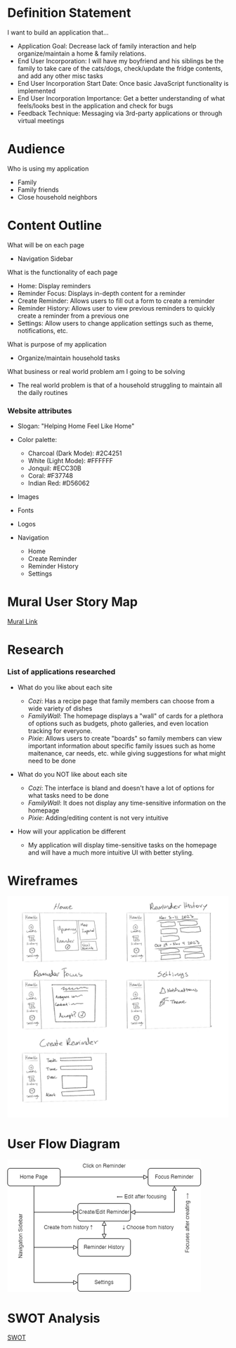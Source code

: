 # Definition Statement

I want to build an application that...
- Application Goal: Decrease lack of family interaction and help organize/maintain a home & family relations.
- End User Incorporation: I will have my boyfriend and his siblings be the family to take care of the cats/dogs,
check/update the fridge contents, and add any other misc tasks
- End User Incorporation Start Date: Once basic JavaScript functionality is implemented
- End User Incorporation Importance: Get a better understanding of what feels/looks best in the application and
check for bugs
- Feedback Technique: Messaging via 3rd-party applications or through virtual meetings

# Audience

Who is using my application
- Family
- Family friends
- Close household neighbors

# Content Outline

What will be on each page
- Navigation Sidebar

What is the functionality of each page
- Home: Display reminders
- Reminder Focus: Displays in-depth content for a reminder
- Create Reminder: Allows users to fill out a form to create a reminder
- Reminder History: Allows user to view previous reminders to quickly create a reminder from a previous one
- Settings: Allow users to change application settings such as theme, notifications, etc.

What is purpose of my application
- Organize/maintain household tasks

What business or real world problem am I going to be solving
- The real world problem is that of a household struggling to maintain all the daily routines

### Website attributes

- Slogan: "Helping Home Feel Like Home"

- Color palette:
  - Charcoal (Dark Mode): #2C4251
  - White (Light Mode): #FFFFFF
  - Jonquil: #ECC30B
  - Coral: #F37748
  - Indian Red: #D56062

- Images

- Fonts

- Logos

- Navigation
  - Home
  - Create Reminder
  - Reminder History
  - Settings

# Mural User Story Map

[Mural Link](https://app.mural.co/t/ethansworkspace5487/m/ethansworkspace5487/1699581802132/35e0d040158d187188f1efaac881e06ddb1c0608?sender=uedd1fd021bb385ed7acd3663)

# Research

### List of applications researched

- What do you like about each site
  - _Cozi_: Has a recipe page that family members can choose from a wide variety of dishes
  - _FamilyWall_: The homepage displays a "wall" of cards for a plethora of options such as budgets,
  photo galleries, and even location tracking for everyone.
  - _Pixie_: Allows users to create "boards" so family members can view important information about
  specific family issues such as home maitenance, car needs, etc. while giving suggestions for what
  might need to be done

- What do you NOT like about each site
  - _Cozi_: The interface is bland and doesn't have a lot of options for what tasks need to be done
  - _FamilyWall_: It does not display any time-sensitive information on the homepage
  - _Pixie_: Adding/editing content is not very intuitive

- How will your application be different
  - My application will display time-sensitive tasks on the homepage and will have a much more
  intuitive UI with better styling.

# Wireframes

![Wireframe](./img/wireframe.png)

# User Flow Diagram

![User Flow Image](./img/userflow.png)

# SWOT Analysis

[SWOT](https://docs.google.com/document/d/1Bwn2wByb4IeT004Azn57w4JAHqj09UH9zmY0F4geerE/edit?usp=sharing)

